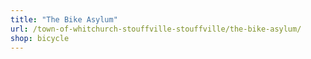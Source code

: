 ```yaml
---
title: "The Bike Asylum"
url: /town-of-whitchurch-stouffville-stouffville/the-bike-asylum/
shop: bicycle
---
```

